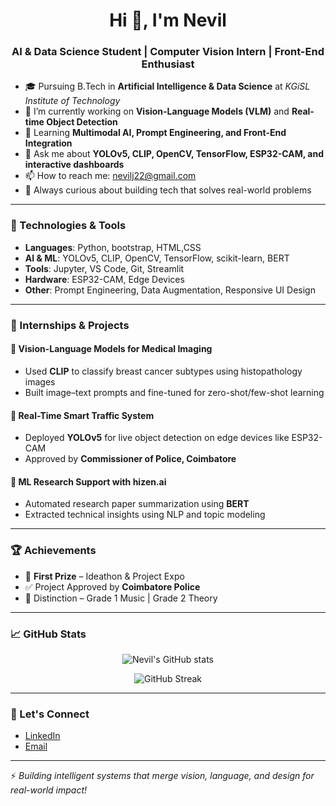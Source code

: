 <h1 align="center">Hi 👋, I'm Nevil</h1>
<h3 align="center">AI & Data Science Student | Computer Vision Intern | Front-End Enthusiast</h3>

- 🎓 Pursuing B.Tech in **Artificial Intelligence & Data Science** at *KGiSL Institute of Technology*
- 🔭 I’m currently working on **Vision-Language Models (VLM)** and **Real-time Object Detection**
- 🌱 Learning **Multimodal AI, Prompt Engineering, and Front-End Integration**
- 💬 Ask me about **YOLOv5, CLIP, OpenCV, TensorFlow, ESP32-CAM, and interactive dashboards**
- 📫 How to reach me: [nevilj22@gmail.com](mailto:nevilj22@gmail.com)
- 🧠 Always curious about building tech that solves real-world problems

---

### 🔧 Technologies & Tools

- **Languages**: Python, bootstrap, HTML,CSS
- **AI & ML**: YOLOv5, CLIP, OpenCV, TensorFlow, scikit-learn, BERT
- **Tools**: Jupyter, VS Code, Git, Streamlit
- **Hardware**: ESP32-CAM, Edge Devices
- **Other**: Prompt Engineering, Data Augmentation, Responsive UI Design

---

### 💼 Internships & Projects

#### 🔬 Vision-Language Models for Medical Imaging
- Used **CLIP** to classify breast cancer subtypes using histopathology images
- Built image–text prompts and fine-tuned for zero-shot/few-shot learning

#### 🚦 Real-Time Smart Traffic System
- Deployed **YOLOv5** for live object detection on edge devices like ESP32-CAM
- Approved by **Commissioner of Police, Coimbatore**

#### 🧠 ML Research Support with hizen.ai
- Automated research paper summarization using **BERT**
- Extracted technical insights using NLP and topic modeling

---

### 🏆 Achievements

- 🥇 **First Prize** – Ideathon & Project Expo  
- ✅ Project Approved by **Coimbatore Police**
- 🎵 Distinction – Grade 1 Music | Grade 2 Theory

---

### 📈 GitHub Stats

<p align="center">
  <img src="https://github-readme-stats.vercel.app/api?username=your-github-username&show_icons=true&theme=radical" alt="Nevil's GitHub stats"/>
</p>

<p align="center">
  <img src="https://github-readme-streak-stats.herokuapp.com/?user=your-github-username&theme=radical" alt="GitHub Streak"/>
</p>

---

### 🤝 Let's Connect

- [LinkedIn](https://www.linkedin.com/in/nevilj)
- [Email](mailto:nevilj22@gmail.com)

---

⚡ *Building intelligent systems that merge vision, language, and design for real-world impact!*
